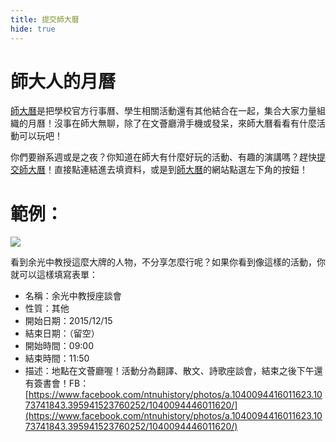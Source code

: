 ```yaml
---
title: 提交師大曆
hide: true
---
```


# 師大人的月曆

[師大曆](http://calendar.ntnu.com.tw/)是把學校官方行事曆、學生相關活動還有其他結合在一起，集合大家力量組織的月曆！沒事在師大無聊，除了在文薈廳滑手機或發呆，來師大曆看看有什麼活動可以玩吧！

你們要辦系週或是之夜？你知道在師大有什麼好玩的活動、有趣的演講嗎？趕快[提交師大曆](http://goo.gl/forms/pp1k1G3MQM)！直接點連結進去填資料，或是到[師大曆](http://calendar.ntnu.com.tw/)的網站點選左下角的按鈕！

# 範例：

![](http://i.imgur.com/x64iTIu.jpg)

看到余光中教授這麼大牌的人物，不分享怎麼行呢？如果你看到像這樣的活動，你就可以這樣填寫表單：

* 名稱：余光中教授座談會
* 性質：其他
* 開始日期：2015/12/15
* 結束日期：（留空）
* 開始時間：09:00
* 結束時間：11:50
* 描述：地點在文薈廳喔！活動分為翻譯、散文、詩歌座談會，結束之後下午還有簽書會！FB：[https://www.facebook.com/ntnuhistory/photos/a.1040094416011623.1073741843.395941523760252/1040094446011620/](https://www.facebook.com/ntnuhistory/photos/a.1040094416011623.1073741843.395941523760252/1040094446011620/)
